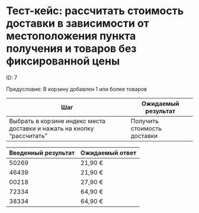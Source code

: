 # Тест-кейс: рассчитать стоимость доставки в зависимости от местоположения пункта получения и товаров без фиксированной цены

ID: 7

Предусловие: В корзину добавлен 1 или более товаров

| Шаг | Ожидаемый результат |
| --- | --- |
| Выбрать в корзине индекс места доставки и нажать на кнопку “рассчитать” | Получить стоимость доставки |

| Введенный результат | Ожидаемый ответ |
| --- | --- |
| 50269 | 21,90 € |
| 46439 | 21,90 € |
| 00218 | 27,90 € |
| 72334 | 64,90 € |
| 38334 | 64,90 € |